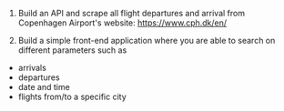 1. Build an API and scrape all flight departures and arrival from Copenhagen Airport's website: https://www.cph.dk/en/

2. Build a simple front-end application where you are able to search on different parameters such as
- arrivals
- departures
- date and time
- flights from/to a specific city

